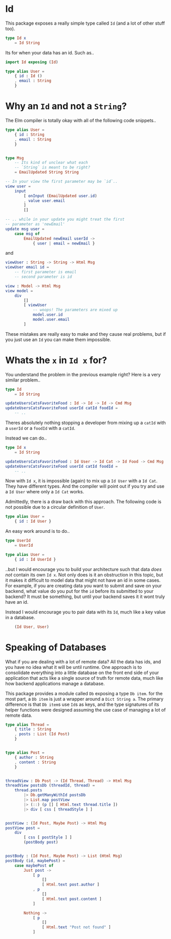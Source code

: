 # Id

This package exposes a really simple type called `Id` (and a lot of other stuff too).

```elm
type Id x
    = Id String
```

Its for when your data has an id. Such as..

```elm
import Id exposing (Id)

type alias User =
    { id : Id ()
    , email : String
    }
```

# Why an `Id` and not a `String`?

The Elm compiler is totally okay with all of the following code snippets..

```elm
type alias User =
    { id : String
    , email : String
    }


type Msg
    -- Its kind of unclear what each
    -- `String` is meant to be right?
    = EmailUpdated String String

-- In your view the first parameter may be `id`..
view user =
    input
        [ onInput (EmailUpdated user.id)
        , value user.email
        ]
        []

-- .. while in your update you might treat the first
-- parameter as 'newEmail'
update msg user =
    case msg of
        EmailUpdated newEmail userId ->
            { user | email = newEmail }
```

and

```elm
viewUser : String -> String -> Html Msg
viewUser email id =
    -- first parameter is email
    -- second parameter is id

view : Model -> Html Msg
view model =
    div
        []
        [ viewUser
            -- woops! The parameters are mixed up
            model.user.id
            model.user.email
        ]
```

These mistakes are really easy to make and they cause real problems, but if you just use an `Id` you can make them impossible.

# Whats the `x` in `Id x` for?

You understand the problem in the previous example right? Here is a very similar problem..

```elm
type Id
    = Id String

updateUsersCatsFavoriteFood : Id -> Id -> Id -> Cmd Msg
updateUsersCatsFavoriteFood userId catId foodId =
    -- ..
```

Theres absolutely nothing stopping a developer from mixing up a `catId` with a `userId` or a `foodId` with a `catId`.

Instead we can do..

```elm
type Id x
    = Id String

updateUsersCatsFavoriteFood : Id User -> Id Cat -> Id Food -> Cmd Msg
updateUsersCatsFavoriteFood userId catId foodId =
    -- ..
```

Now with `Id x`, it is impossible (again) to mix up a `Id User` with a `Id Cat`. They have different types. And the compiler will point out if you try and use a `Id User` where only a `Id Cat` works.

Admittedly, there is a draw back with this approach. The following code is not possible due
to a circular definition of `User`.

```elm
type alias User =
    { id : Id User }
```

An easy work around is to do..

```elm
type UserId
    = UserId

type alias User =
    { id : Id UserId }
```

..but I would encourage you to build your architecture such that data _does not_ contain its own `Id x`. Not only does is it an obstruction in this topic, but it makes it difficult to model data that might not have an id in some cases. For example, if you are creating data you want to submit and save on your backend, what value do you put for the `id` before its submitted to your backend? It must be something, but until your backend saves it it wont truly have an id.

Instead I would encourage you to pair data with its `Id`, much like a key value in a database.

```elm
    (Id User, User)
```

# Speaking of Databases

What if you are dealing with a lot of remote data? All the data has ids, and you have no idea what it will be until runtime. One approach is to consolidate everything into a little database on the front end side of your application that acts like a single source of truth for remote data, much like how backend applications manage a database.

This package provides a module called `Db` exposing a type `Db item`. for the most part, a `Db item` is just a wrapper around a `Dict String a`. The primary difference is that `Db item`s use `Id`s as keys, and the type signatures of its helper functions were designed assuming the use case of managing a lot of remote data.

```elm
type alias Thread =
    { title : String
    , posts : List (Id Post)
    }


type alias Post =
    { author : String
    , content : String
    }


threadView : Db Post -> (Id Thread, Thread) -> Html Msg
threadView postsDb (threadId, thread) =
    thread.posts
        |> Db.getManyWithId postsDb
        |> List.map postView
        |> (::) (p [] [ Html.text thread.title ])
        |> div [ css [ threadStyle ] ]


postView : (Id Post, Maybe Post) -> Html Msg
postView post =
    div
        [ css [ postStyle ] ]
        (postBody post)


postBody : (Id Post, Maybe Post) -> List (Html Msg)
postBody (id, maybePost) =
    case maybePost of
        Just post ->
            [ p
                []
                [ Html.text post.author ]
            , p
                []
                [ Html.text post.content ]
            ]

        Nothing ->
            [ p
                []
                [ Html.text "Post not found" ]
            ]
```
